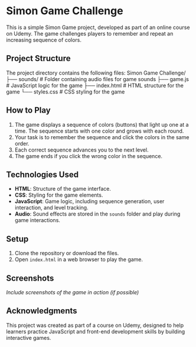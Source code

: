 # Simon Game Challenge

This is a simple Simon Game project, developed as part of an online course on Udemy. The game challenges players to remember and repeat an increasing sequence of colors.

## Project Structure

The project directory contains the following files:
Simon Game Challenge/ 
  ├── sounds/ # Folder containing audio files for game sounds 
  ├── game.js # JavaScript logic for the game 
  ├── index.html # HTML structure for the game
  └── styles.css # CSS styling for the game

## How to Play

1. The game displays a sequence of colors (buttons) that light up one at a time. The sequence starts with one color and grows with each round.
2. Your task is to remember the sequence and click the colors in the same order.
3. Each correct sequence advances you to the next level.
4. The game ends if you click the wrong color in the sequence.

## Technologies Used

- **HTML**: Structure of the game interface.
- **CSS**: Styling for the game elements.
- **JavaScript**: Game logic, including sequence generation, user interaction, and level tracking.
- **Audio**: Sound effects are stored in the `sounds` folder and play during game interactions.

## Setup

1. Clone the repository or download the files.
2. Open `index.html` in a web browser to play the game.

## Screenshots

*Include screenshots of the game in action (if possible)*

## Acknowledgments

This project was created as part of a course on Udemy, designed to help learners practice JavaScript and front-end development skills by building interactive games.
